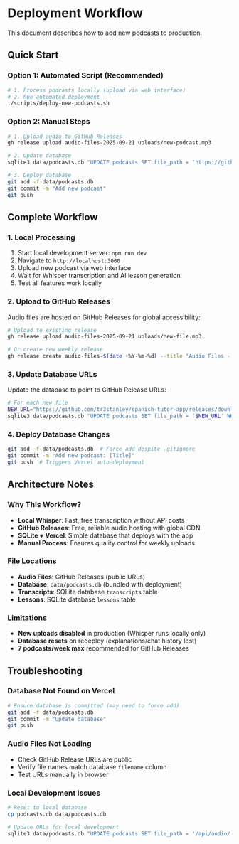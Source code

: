 # Deployment Workflow

This document describes how to add new podcasts to production.

## Quick Start

### Option 1: Automated Script (Recommended)
```bash
# 1. Process podcasts locally (upload via web interface)
# 2. Run automated deployment
./scripts/deploy-new-podcasts.sh
```

### Option 2: Manual Steps
```bash
# 1. Upload audio to GitHub Releases
gh release upload audio-files-2025-09-21 uploads/new-podcast.mp3

# 2. Update database
sqlite3 data/podcasts.db "UPDATE podcasts SET file_path = 'https://github.com/tr3stanley/spanish-tutor-app/releases/download/audio-files-2025-09-21/new-podcast.mp3' WHERE filename = 'new-podcast.mp3';"

# 3. Deploy database
git add -f data/podcasts.db
git commit -m "Add new podcast"
git push
```

## Complete Workflow

### 1. Local Processing
1. Start local development server: `npm run dev`
2. Navigate to `http://localhost:3000`
3. Upload new podcast via web interface
4. Wait for Whisper transcription and AI lesson generation
5. Test all features work locally

### 2. Upload to GitHub Releases
Audio files are hosted on GitHub Releases for global accessibility:

```bash
# Upload to existing release
gh release upload audio-files-2025-09-21 uploads/new-file.mp3

# Or create new weekly release
gh release create audio-files-$(date +%Y-%m-%d) --title "Audio Files - $(date +%m/%d/%Y)" uploads/*.mp3
```

### 3. Update Database URLs
Update the database to point to GitHub Release URLs:

```bash
# For each new file
NEW_URL="https://github.com/tr3stanley/spanish-tutor-app/releases/download/RELEASE_TAG/FILENAME.mp3"
sqlite3 data/podcasts.db "UPDATE podcasts SET file_path = '$NEW_URL' WHERE filename = 'FILENAME.mp3';"
```

### 4. Deploy Database Changes
```bash
git add -f data/podcasts.db  # Force add despite .gitignore
git commit -m "Add new podcast: [Title]"
git push  # Triggers Vercel auto-deployment
```

## Architecture Notes

### Why This Workflow?
- **Local Whisper**: Fast, free transcription without API costs
- **GitHub Releases**: Free, reliable audio hosting with global CDN
- **SQLite + Vercel**: Simple database that deploys with the app
- **Manual Process**: Ensures quality control for weekly uploads

### File Locations
- **Audio Files**: GitHub Releases (public URLs)
- **Database**: `data/podcasts.db` (bundled with deployment)
- **Transcripts**: SQLite database `transcripts` table
- **Lessons**: SQLite database `lessons` table

### Limitations
- **New uploads disabled** in production (Whisper runs locally only)
- **Database resets** on redeploy (explanations/chat history lost)
- **7 podcasts/week max** recommended for GitHub Releases

## Troubleshooting

### Database Not Found on Vercel
```bash
# Ensure database is committed (may need to force add)
git add -f data/podcasts.db
git commit -m "Update database"
git push
```

### Audio Files Not Loading
- Check GitHub Release URLs are public
- Verify file names match database `filename` column
- Test URLs manually in browser

### Local Development Issues
```bash
# Reset to local database
cp podcasts.db data/podcasts.db

# Update URLs for local development
sqlite3 data/podcasts.db "UPDATE podcasts SET file_path = '/api/audio/' || filename WHERE file_path LIKE 'https://github.com%';"
```